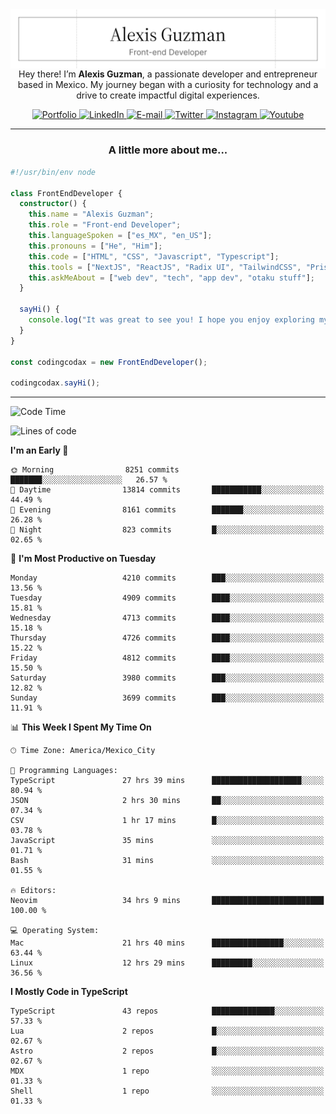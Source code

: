 <img align='right' src="./Banner.png" width="" />
<p align='center'>Hey there! I’m <strong>Alexis Guzman</strong>, a passionate developer and entrepreneur based in Mexico. My journey began with a curiosity for technology and a drive to create impactful digital experiences.</p>

<div align='center'>
  <a href='https://www.codingcodax.dev' target='_blank'>
    <img alt='Portfolio' src='https://img.shields.io/badge/Portfolio-black?logo=vercel&style=flat-square'>
  </a>
  <a href='https://linkedin.com/in/codingcodax' target='_blank'>
    <img alt='LinkedIn' src='https://img.shields.io/badge/LinkedIn-black?logo=LinkedIn&style=flat-square'>
  </a>
  <a href='mailto:hello@codingcodax.com' target='_blank'>
    <img alt='E-mail' src='https://img.shields.io/badge/Email-black?logo=Gmail&style=flat-square'>
  </a>
  <a href='https://x.com/codingcodax' target='_blank'>
    <img alt='Twitter' src='https://img.shields.io/badge/X-black?logo=X&style=flat-square'>
  </a>
  <a href='https://www.instagram.com/codingcodax' target='_blank'>
    <img alt='Instagram' src='https://img.shields.io/badge/Instagram-black?logo=Instagram&style=flat-square'>
  </a>
  <a href='https://www.youtube.com/@codingcodax' target='_blank'>
    <img alt='Youtube' src='https://img.shields.io/badge/YouTube-black?logo=Youtube&style=flat-square'>
  </a>
</div>


---

<h3 align='center'>A little more about me...</h3>

```typescript
#!/usr/bin/env node

class FrontEndDeveloper {
  constructor() {
    this.name = "Alexis Guzman";
    this.role = "Front-end Developer";
    this.languageSpoken = ["es_MX", "en_US"];
    this.pronouns = ["He", "Him"];
    this.code = ["HTML", "CSS", "Javascript", "Typescript"];
    this.tools = ["NextJS", "ReactJS", "Radix UI", "TailwindCSS", "Prisma", "Shadcn UI"];
    this.askMeAbout = ["web dev", "tech", "app dev", "otaku stuff"];
  }

  sayHi() {
    console.log("It was great to see you! I hope you enjoy exploring my work.");
  }
}

const codingcodax = new FrontEndDeveloper();

codingcodax.sayHi();
```

---

<!--START_SECTION:waka-->
![Code Time](http://img.shields.io/badge/Code%20Time-3%2C277%20hrs%207%20mins-blue)

![Lines of code](https://img.shields.io/badge/From%20Hello%20World%20I%27ve%20Written-9.5%20million%20lines%20of%20code-blue)

**I'm an Early 🐤** 

```text
🌞 Morning                8251 commits        ███████░░░░░░░░░░░░░░░░░░   26.57 % 
🌆 Daytime                13814 commits       ███████████░░░░░░░░░░░░░░   44.49 % 
🌃 Evening                8161 commits        ███████░░░░░░░░░░░░░░░░░░   26.28 % 
🌙 Night                  823 commits         █░░░░░░░░░░░░░░░░░░░░░░░░   02.65 % 
```
📅 **I'm Most Productive on Tuesday** 

```text
Monday                   4210 commits        ███░░░░░░░░░░░░░░░░░░░░░░   13.56 % 
Tuesday                  4909 commits        ████░░░░░░░░░░░░░░░░░░░░░   15.81 % 
Wednesday                4713 commits        ████░░░░░░░░░░░░░░░░░░░░░   15.18 % 
Thursday                 4726 commits        ████░░░░░░░░░░░░░░░░░░░░░   15.22 % 
Friday                   4812 commits        ████░░░░░░░░░░░░░░░░░░░░░   15.50 % 
Saturday                 3980 commits        ███░░░░░░░░░░░░░░░░░░░░░░   12.82 % 
Sunday                   3699 commits        ███░░░░░░░░░░░░░░░░░░░░░░   11.91 % 
```


📊 **This Week I Spent My Time On** 

```text
🕑︎ Time Zone: America/Mexico_City

💬 Programming Languages: 
TypeScript               27 hrs 39 mins      ████████████████████░░░░░   80.94 % 
JSON                     2 hrs 30 mins       ██░░░░░░░░░░░░░░░░░░░░░░░   07.34 % 
CSV                      1 hr 17 mins        █░░░░░░░░░░░░░░░░░░░░░░░░   03.78 % 
JavaScript               35 mins             ░░░░░░░░░░░░░░░░░░░░░░░░░   01.71 % 
Bash                     31 mins             ░░░░░░░░░░░░░░░░░░░░░░░░░   01.55 % 

🔥 Editors: 
Neovim                   34 hrs 9 mins       █████████████████████████   100.00 % 

💻 Operating System: 
Mac                      21 hrs 40 mins      ████████████████░░░░░░░░░   63.44 % 
Linux                    12 hrs 29 mins      █████████░░░░░░░░░░░░░░░░   36.56 % 
```

**I Mostly Code in TypeScript** 

```text
TypeScript               43 repos            ██████████████░░░░░░░░░░░   57.33 % 
Lua                      2 repos             █░░░░░░░░░░░░░░░░░░░░░░░░   02.67 % 
Astro                    2 repos             █░░░░░░░░░░░░░░░░░░░░░░░░   02.67 % 
MDX                      1 repo              ░░░░░░░░░░░░░░░░░░░░░░░░░   01.33 % 
Shell                    1 repo              ░░░░░░░░░░░░░░░░░░░░░░░░░   01.33 % 
```




<!--END_SECTION:waka-->
